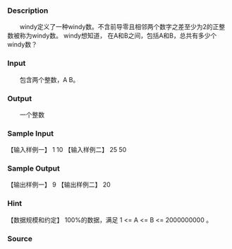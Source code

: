 
### Description
　　windy定义了一种windy数。不含前导零且相邻两个数字之差至少为2的正整数被称为windy数。 windy想知道，
在A和B之间，包括A和B，总共有多少个windy数？
### Input
　　包含两个整数，A B。
### Output
　　一个整数
### Sample Input
【输入样例一】
1 10
【输入样例二】
25 50
### Sample Output
【输出样例一】
9
【输出样例二】
20
### Hint
【数据规模和约定】
100%的数据，满足 1 <= A <= B <= 2000000000 。
### Source
